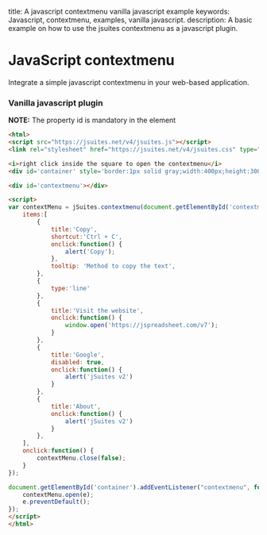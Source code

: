 title: A javascript contextmenu vanilla javascript example
keywords: Javascript, contextmenu, examples, vanilla javascript.
description: A basic example on how to use the jsuites contextmenu as a javascript plugin.

JavaScript contextmenu
======================

Integrate a simple javascript contextmenu in your web-based application.

### Vanilla javascript plugin

**NOTE:** The property id is mandatory in the element

  

```html
<html>
<script src="https://jsuites.net/v4/jsuites.js"></script>
<link rel="stylesheet" href="https://jsuites.net/v4/jsuites.css" type="text/css" />

<i>right click inside the square to open the contextmenu</i>
<div id='container' style='border:1px solid gray;width:400px;height:300px;'></div>

<div id='contextmenu'></div>

<script>
var contextMenu = jSuites.contextmenu(document.getElementById('contextmenu'), {
    items:[
        {
            title:'Copy',
            shortcut:'Ctrl + C',
            onclick:function() {
                alert('Copy');
            },
            tooltip: 'Method to copy the text',
        },
        {
            type:'line'
        },
        {
            title:'Visit the website',
            onclick:function() {
                window.open('https://jspreadsheet.com/v7');
            }
        },
        {
            title:'Google',
            disabled: true,
            onclick:function() {
                alert('jSuites v2')
            }
        },
        {
            title:'About',
            onclick:function() {
                alert('jSuites v2')
            }
        },
    ],
    onclick:function() {
        contextMenu.close(false);
    }
});

document.getElementById('container').addEventListener("contextmenu", function(e) {
    contextMenu.open(e);
    e.preventDefault();
});
</script>
</html>
```

